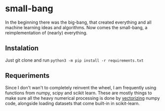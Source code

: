 # small-bang
In  the beginning there was the big-bang, that created everything and all machine learning ideas and algorithms. Now comes the small-bang, a reimplementation of (nearly) everything.

## Instalation
Just git clone and run `python3 -m pip install -r requirements.txt`

## Requeriments
Since I don't wan't to completely reinvent the wheel, I am frequently using functions from numpy, scipy and scikit learn. These are mostly things to make sure all the heavy numerical processing is done by [vectorizing](https://stackoverflow.com/questions/47755442/what-is-vectorization) numpy code, alongside loading datasets that come built-in in scikit-learn.
